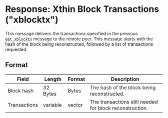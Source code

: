 # Response: Xthin Block Transactions ("xblocktx")

This message delivers the transactions specified in the previous [`get_xblocktx`](get_xblocktx) message to the remote peer.
This message starts with the hash of the block being reconstructed, followed by a list of transactions requested.

## Format

| Field | Length | Format | Description |
|--|--|--|--|
| Block hash | 32 Bytes | Bytes | The hash of the block being reconstructed.|
| Transactions | variable | vector | The transactions still needed for block reconstruction.|
